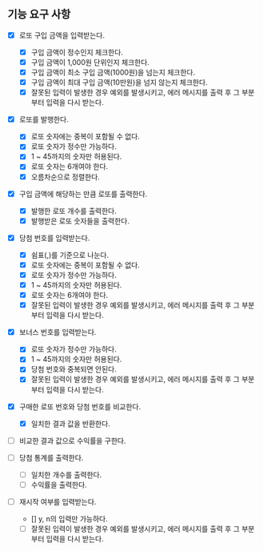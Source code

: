 ## 기능 요구 사항

- [x] 로또 구입 금액을 입력받는다.

  - [x] 구입 금액이 정수인지 체크한다.
  - [x] 구입 금액이 1,000원 단위인지 체크한다.
  - [x] 구입 금액이 최소 구입 금액(1000원)을 넘는지 체크한다.
  - [x] 구입 금액이 최대 구입 금액(10만원)을 넘지 않는지 체크한다.
  - [x] 잘못된 입력이 발생한 경우 예외를 발생시키고, 에러 메시지를 출력 후 그 부분부터 입력을 다시 받는다.

- [x] 로또를 발행한다.

  - [x] 로또 숫자에는 중복이 포함될 수 없다.
  - [x] 로또 숫자가 정수만 가능하다.
  - [x] 1 ~ 45까지의 숫자만 허용된다.
  - [x] 로또 숫자는 6개여야 한다.
  - [x] 오름차순으로 정렬한다.

- [x] 구입 금액에 해당하는 만큼 로또를 출력한다.

  - [x] 발행한 로또 개수를 출력한다.
  - [x] 발행받은 로또 숫자들을 출력한다.

- [x] 당첨 번호를 입력받는다.

  - [x] 쉼표(,)를 기준으로 나눈다.
  - [x] 로또 숫자에는 중복이 포함될 수 없다.
  - [x] 로또 숫자가 정수만 가능하다.
  - [x] 1 ~ 45까지의 숫자만 허용된다.
  - [x] 로또 숫자는 6개여야 한다.
  - [x] 잘못된 입력이 발생한 경우 예외를 발생시키고, 에러 메시지를 출력 후 그 부분부터 입력을 다시 받는다.

- [x] 보너스 번호를 입력받는다.

  - [x] 로또 숫자가 정수만 가능하다.
  - [x] 1 ~ 45까지의 숫자만 허용된다.
  - [x] 당첨 번호와 중복되면 안된다.
  - [x] 잘못된 입력이 발생한 경우 예외를 발생시키고, 에러 메시지를 출력 후 그 부분부터 입력을 다시 받는다.

- [x] 구매한 로또 번호와 당첨 번호를 비교한다.

  - [x] 일치한 결과 값을 반환한다.

- [ ] 비교한 결과 값으로 수익률을 구한다.

- [ ] 당첨 통계를 출력한다.

  - [ ] 일치한 개수를 출력한다.
  - [ ] 수익률을 출력한다.

- [ ] 재시작 여부를 입력받는다.
  - [] y, n의 입력만 가능하다.
  - [ ] 잘못된 입력이 발생한 경우 예외를 발생시키고, 에러 메시지를 출력 후 그 부분부터 입력을 다시 받는다.
